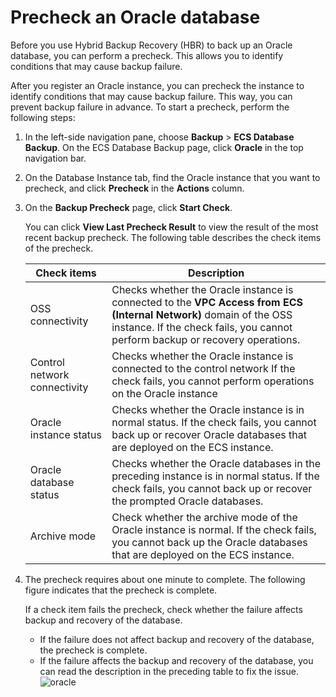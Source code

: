 # Precheck an Oracle database

Before you use Hybrid Backup Recovery \(HBR\) to back up an Oracle database, you can perform a precheck. This allows you to identify conditions that may cause backup failure.

After you register an Oracle instance, you can precheck the instance to identify conditions that may cause backup failure. This way, you can prevent backup failure in advance. To start a precheck, perform the following steps:

1.  In the left-side navigation pane, choose **Backup** \> **ECS Database Backup**. On the ECS Database Backup page, click **Oracle** in the top navigation bar.

2.  On the Database Instance tab, find the Oracle instance that you want to precheck, and click **Precheck** in the **Actions** column.

3.  On the **Backup Precheck** page, click **Start Check**.

    You can click **View Last Precheck Result** to view the result of the most recent backup precheck. The following table describes the check items of the precheck.

    |Check items|Description|
    |-----------|-----------|
    |OSS connectivity|Checks whether the Oracle instance is connected to the **VPC Access from ECS \(Internal Network\)** domain of the OSS instance. If the check fails, you cannot perform backup or recovery operations.|
    |Control network connectivity|Checks whether the Oracle instance is connected to the control network If the check fails, you cannot perform operations on the Oracle instance|
    |Oracle instance status|Checks whether the Oracle instance is in normal status. If the check fails, you cannot back up or recover Oracle databases that are deployed on the ECS instance.|
    |Oracle database status|Checks whether the Oracle databases in the preceding instance is in normal status. If the check fails, you cannot back up or recover the prompted Oracle databases.|
    |Archive mode|Check whether the archive mode of the Oracle instance is normal. If the check fails, you cannot back up the Oracle databases that are deployed on the ECS instance.|

4.  The precheck requires about one minute to complete. The following figure indicates that the precheck is complete.

    If a check item fails the precheck, check whether the failure affects backup and recovery of the database.

    -   If the failure does not affect backup and recovery of the database, the precheck is complete.
    -   If the failure affects the backup and recovery of the database, you can read the description in the preceding table to fix the issue.
    ![oracle](https://static-aliyun-doc.oss-accelerate.aliyuncs.com/assets/img/en-US/5261460261/p260730.png)



